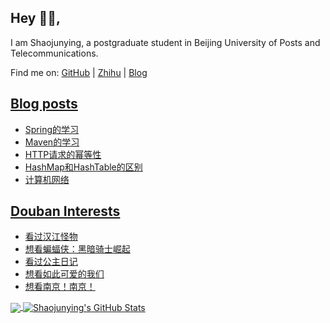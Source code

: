 ## Hey 👋🏻,

I am Shaojunying, a postgraduate student in Beijing University of Posts and Telecommunications.

Find me on: [GitHub](https://github.com/shaojunying) | [Zhihu](https://www.zhihu.com/people/shaojunying) | [Blog](https://shaojunying.github.io/)

## <a href="https://shaojunying.github.io/" target="_blank">Blog posts</a>
<!-- BLOG-POST-LIST:START -->
- [Spring的学习](https://shaojunying.github.io/2020/08/16/Spring%E7%9A%84%E5%AD%A6%E4%B9%A0/)
- [Maven的学习](https://shaojunying.github.io/2020/08/14/Maven%E7%9A%84%E5%AD%A6%E4%B9%A0/)
- [HTTP请求的幂等性](https://shaojunying.github.io/2020/08/14/HTTP%E8%AF%B7%E6%B1%82%E7%9A%84%E5%B9%82%E7%AD%89%E6%80%A7/)
- [HashMap和HashTable的区别](https://shaojunying.github.io/2020/07/17/HashMap%E5%92%8CHashTable%E7%9A%84%E5%8C%BA%E5%88%AB/)
- [计算机网络](https://shaojunying.github.io/2020/07/01/%E8%AE%A1%E7%AE%97%E6%9C%BA%E7%BD%91%E7%BB%9C/)
<!-- BLOG-POST-LIST:END -->

## <a href="https://www.douban.com/people/155360876/" target="_blank">Douban Interests</a>
<!-- douban:START -->
- [看过汉江怪物](http://movie.douban.com/subject/1763134/)
- [想看蝙蝠侠：黑暗骑士崛起](http://movie.douban.com/subject/3395373/)
- [看过公主日记](http://movie.douban.com/subject/1305065/)
- [想看如此可爱的我们](http://movie.douban.com/subject/34801099/)
- [想看南京！南京！](http://movie.douban.com/subject/2294568/)
<!-- douban:END -->

<a href="https://github.com/shaojunying">
  <img align="center" src="https://github-readme-stats.codestackr.vercel.app/api/top-langs/?username=shaojunying&hide=css,html" />
</a>

<a href="https://github.com/shaojunying">
  <img align="center" src="https://github-readme-stats.codestackr.vercel.app/api?username=shaojunying&show_icons=true" alt="Shaojunying's GitHub Stats" />
</a>
